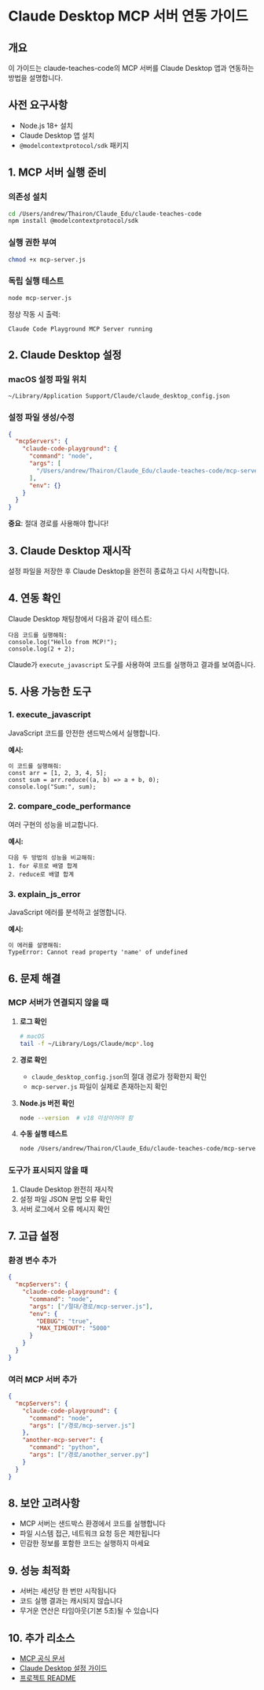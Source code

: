 # Claude Desktop MCP 서버 연동 가이드

## 개요

이 가이드는 claude-teaches-code의 MCP 서버를 Claude Desktop 앱과 연동하는 방법을 설명합니다.

## 사전 요구사항

- Node.js 18+ 설치
- Claude Desktop 앱 설치
- `@modelcontextprotocol/sdk` 패키지

## 1. MCP 서버 실행 준비

### 의존성 설치

```bash
cd /Users/andrew/Thairon/Claude_Edu/claude-teaches-code
npm install @modelcontextprotocol/sdk
```

### 실행 권한 부여

```bash
chmod +x mcp-server.js
```

### 독립 실행 테스트

```bash
node mcp-server.js
```

정상 작동 시 출력:
```
Claude Code Playground MCP Server running
```

## 2. Claude Desktop 설정

### macOS 설정 파일 위치

```
~/Library/Application Support/Claude/claude_desktop_config.json
```

### 설정 파일 생성/수정

```json
{
  "mcpServers": {
    "claude-code-playground": {
      "command": "node",
      "args": [
        "/Users/andrew/Thairon/Claude_Edu/claude-teaches-code/mcp-server.js"
      ],
      "env": {}
    }
  }
}
```

**중요**: 절대 경로를 사용해야 합니다!

## 3. Claude Desktop 재시작

설정 파일을 저장한 후 Claude Desktop을 완전히 종료하고 다시 시작합니다.

## 4. 연동 확인

Claude Desktop 채팅창에서 다음과 같이 테스트:

```
다음 코드를 실행해줘:
console.log("Hello from MCP!");
console.log(2 + 2);
```

Claude가 `execute_javascript` 도구를 사용하여 코드를 실행하고 결과를 보여줍니다.

## 5. 사용 가능한 도구

### 1. execute_javascript

JavaScript 코드를 안전한 샌드박스에서 실행합니다.

**예시:**
```
이 코드를 실행해줘:
const arr = [1, 2, 3, 4, 5];
const sum = arr.reduce((a, b) => a + b, 0);
console.log("Sum:", sum);
```

### 2. compare_code_performance

여러 구현의 성능을 비교합니다.

**예시:**
```
다음 두 방법의 성능을 비교해줘:
1. for 루프로 배열 합계
2. reduce로 배열 합계
```

### 3. explain_js_error

JavaScript 에러를 분석하고 설명합니다.

**예시:**
```
이 에러를 설명해줘:
TypeError: Cannot read property 'name' of undefined
```

## 6. 문제 해결

### MCP 서버가 연결되지 않을 때

1. **로그 확인**
   ```bash
   # macOS
   tail -f ~/Library/Logs/Claude/mcp*.log
   ```

2. **경로 확인**
   - `claude_desktop_config.json`의 절대 경로가 정확한지 확인
   - `mcp-server.js` 파일이 실제로 존재하는지 확인

3. **Node.js 버전 확인**
   ```bash
   node --version  # v18 이상이어야 함
   ```

4. **수동 실행 테스트**
   ```bash
   node /Users/andrew/Thairon/Claude_Edu/claude-teaches-code/mcp-server.js
   ```

### 도구가 표시되지 않을 때

1. Claude Desktop 완전히 재시작
2. 설정 파일 JSON 문법 오류 확인
3. 서버 로그에서 오류 메시지 확인

## 7. 고급 설정

### 환경 변수 추가

```json
{
  "mcpServers": {
    "claude-code-playground": {
      "command": "node",
      "args": ["/절대/경로/mcp-server.js"],
      "env": {
        "DEBUG": "true",
        "MAX_TIMEOUT": "5000"
      }
    }
  }
}
```

### 여러 MCP 서버 추가

```json
{
  "mcpServers": {
    "claude-code-playground": {
      "command": "node",
      "args": ["/경로/mcp-server.js"]
    },
    "another-mcp-server": {
      "command": "python",
      "args": ["/경로/another_server.py"]
    }
  }
}
```

## 8. 보안 고려사항

- MCP 서버는 샌드박스 환경에서 코드를 실행합니다
- 파일 시스템 접근, 네트워크 요청 등은 제한됩니다
- 민감한 정보를 포함한 코드는 실행하지 마세요

## 9. 성능 최적화

- 서버는 세션당 한 번만 시작됩니다
- 코드 실행 결과는 캐시되지 않습니다
- 무거운 연산은 타임아웃(기본 5초)될 수 있습니다

## 10. 추가 리소스

- [MCP 공식 문서](https://modelcontextprotocol.io)
- [Claude Desktop 설정 가이드](https://docs.anthropic.com/claude/docs)
- [프로젝트 README](./README.md)
